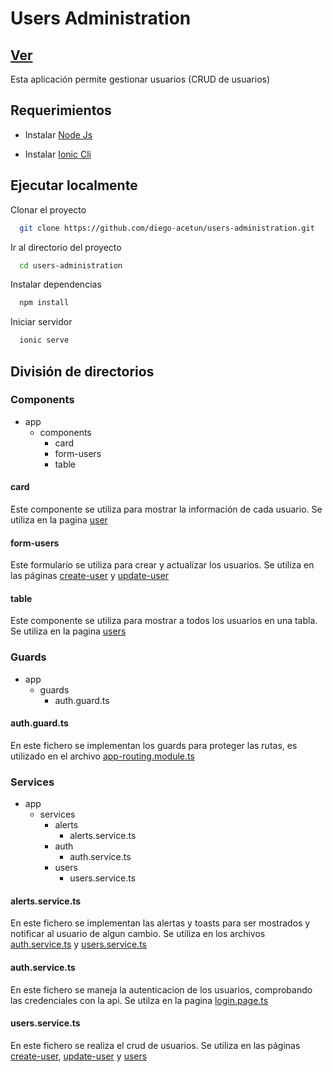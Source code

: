 # Users Administration

## [Ver](https://users-administration.vercel.app/login)

Esta aplicación permite gestionar usuarios (CRUD de usuarios)

## Requerimientos

- Instalar [Node Js](https://nodejs.org/en/download/)

- Instalar [Ionic Cli](https://ionicframework.com/)

## Ejecutar localmente

Clonar el proyecto

```bash
  git clone https://github.com/diego-acetun/users-administration.git
```

Ir al directorio del proyecto

```bash
  cd users-administration
```

Instalar dependencias

```bash
  npm install
```

Iniciar servidor

```bash
  ionic serve
```

## División de directorios

### Components

- app
  - components
    - card
    - form-users
    - table

#### card

Este componente se utiliza para mostrar la
información de cada usuario. Se utiliza en la
pagina [user](https://github.com/diego-acetun/users-administration/blob/main/src/app/pages/users/user/user.page.html)

#### form-users

Este formulario se utiliza para crear y
actualizar los usuarios. Se utiliza en las
páginas [create-user](https://github.com/diego-acetun/users-administration/blob/main/src/app/pages/users/create-user/create-user.page.ts) y
[update-user](https://github.com/diego-acetun/users-administration/blob/main/src/app/pages/users/update-user/update-user.page.ts)

#### table

Este componente se utiliza para mostrar
a todos los usuarios en una tabla. Se utiliza en la
pagina [users](https://github.com/diego-acetun/users-administration/blob/main/src/app/pages/users/users.page.html)

### Guards

- app
  - guards
    - auth.guard.ts

#### auth.guard.ts

En este fichero se implementan los guards para
proteger las rutas, es utilizado en el archivo
[app-routing.module.ts](https://github.com/diego-acetun/users-administration/blob/main/src/app/app-routing.module.ts)

### Services

- app
  - services
    - alerts
      - alerts.service.ts
    - auth
      - auth.service.ts
    - users
      - users.service.ts

#### alerts.service.ts

En este fichero se implementan las alertas y
toasts para ser mostrados y notificar al usuario
de algun cambio. Se utiliza en los archivos
[auth.service.ts](https://github.com/diego-acetun/users-administration/blob/main/src/app/services/auth.service.ts)
y [users.service.ts](https://github.com/diego-acetun/users-administration/blob/main/src/app/services/users.service.ts)

#### auth.service.ts

En este fichero se maneja la autenticacion
de los usuarios, comprobando las credenciales
con la api. Se utilza en la pagina
[login.page.ts](https://github.com/diego-acetun/users-administration/blob/main/src/app/pages/login/login.page.ts)

#### users.service.ts

En este fichero se realiza el crud de usuarios.
Se utiliza en las páginas [create-user](https://github.com/diego-acetun/users-administration/blob/main/src/app/pages/users/create-user/create-user.page.ts),
[update-user](https://github.com/diego-acetun/users-administration/blob/main/src/app/pages/users/update-user/update-user.page.ts)
y [users](https://github.com/diego-acetun/users-administration/blob/main/src/app/pages/users/users.page.ts)
